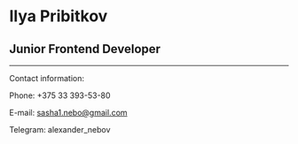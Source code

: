 # Ilya Pribitkov
## __Junior Frontend Developer__
---
Contact information:

Phone: +375 33 393-53-80

E-mail: sasha1.nebo@gmail.com

Telegram: alexander_nebov




